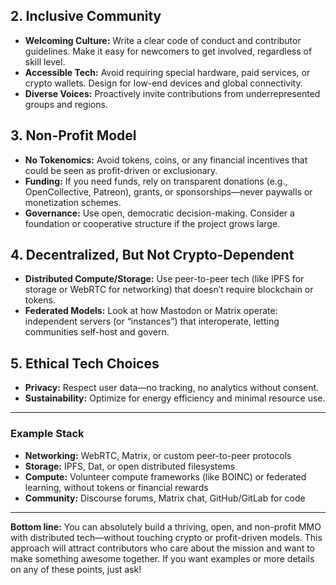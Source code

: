 ## 2. **Inclusive Community**

- **Welcoming Culture:** Write a clear code of conduct and contributor guidelines. Make it easy for newcomers to get involved, regardless of skill level.
- **Accessible Tech:** Avoid requiring special hardware, paid services, or crypto wallets. Design for low-end devices and global connectivity.
- **Diverse Voices:** Proactively invite contributions from underrepresented groups and regions.


## 3. **Non-Profit Model**

- **No Tokenomics:** Avoid tokens, coins, or any financial incentives that could be seen as profit-driven or exclusionary.
- **Funding:** If you need funds, rely on transparent donations (e.g., OpenCollective, Patreon), grants, or sponsorships—never paywalls or monetization schemes.
- **Governance:** Use open, democratic decision-making. Consider a foundation or cooperative structure if the project grows large.


## 4. **Decentralized, But Not Crypto-Dependent**

- **Distributed Compute/Storage:** Use peer-to-peer tech (like IPFS for storage or WebRTC for networking) that doesn’t require blockchain or tokens.
- **Federated Models:** Look at how Mastodon or Matrix operate: independent servers (or “instances”) that interoperate, letting communities self-host and govern.


## 5. **Ethical Tech Choices**

- **Privacy:** Respect user data—no tracking, no analytics without consent.
- **Sustainability:** Optimize for energy efficiency and minimal resource use.

---

### Example Stack

- **Networking:** WebRTC, Matrix, or custom peer-to-peer protocols
- **Storage:** IPFS, Dat, or open distributed filesystems
- **Compute:** Volunteer compute frameworks (like BOINC) or federated learning, without tokens or financial rewards
- **Community:** Discourse forums, Matrix chat, GitHub/GitLab for code

---

**Bottom line:**
You can absolutely build a thriving, open, and non-profit MMO with distributed tech—without touching crypto or profit-driven models. This approach will attract contributors who care about the mission and want to make something awesome together. If you want examples or more details on any of these points, just ask!

